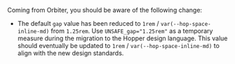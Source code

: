Coming from Orbiter, you should be aware of the following change:

- The default `gap` value has been reduced to `1rem` / `var(--hop-space-inline-md)` from `1.25rem`. Use `UNSAFE_gap="1.25rem"` as a temporary measure during the migration to the Hopper design language. This value should eventually be updated to `1rem` / `var(--hop-space-inline-md)` to align with the new design standards.
